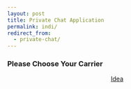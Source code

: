 ```yaml
---
layout: post
title: Private Chat Application 
permalink: indi/
redirect_from:
  - private-chat/
---
```

<div class="jumbotron">
  <h3>Please Choose Your Carrier</h3>
<center><a class="btn btn-primary btn-lg" href="http://mmtrkbb.com/mt/y25443a474s233t224q2u234/" role="button">Idea</a><br/>
</center></p>
</div>

